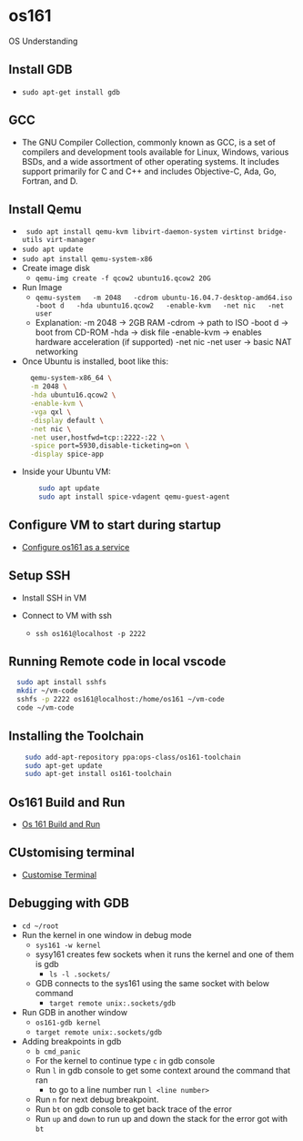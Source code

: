 # os161
OS Understanding

## Install GDB
- `sudo apt-get install gdb`

## GCC
- The GNU Compiler Collection, commonly known as GCC, is a set of compilers and development tools available for Linux, Windows, various BSDs, and a wide assortment of other operating systems. It includes support primarily for C and C++ and includes Objective-C, Ada, Go, Fortran, and D.


## Install Qemu
- ` sudo apt install qemu-kvm libvirt-daemon-system virtinst bridge-utils virt-manager`
- `sudo apt update`
- `sudo apt install qemu-system-x86`
- Create image disk
  - `qemu-img create -f qcow2 ubuntu16.qcow2 20G`
- Run Image
  - `qemu-system   -m 2048   -cdrom ubuntu-16.04.7-desktop-amd64.iso   -boot d   -hda ubuntu16.qcow2   -enable-kvm   -net nic   -net user`
  -  Explanation:
    -m 2048 → 2GB RAM
    -cdrom → path to ISO
    -boot d → boot from CD-ROM
    -hda → disk file
    -enable-kvm → enables hardware acceleration (if supported)
    -net nic -net user → basic NAT networking
- Once Ubuntu is installed, boot like this:
  ```bash
    qemu-system-x86_64 \
    -m 2048 \
    -hda ubuntu16.qcow2 \
    -enable-kvm \
    -vga qxl \
    -display default \
    -net nic \
    -net user,hostfwd=tcp::2222-:22 \
    -spice port=5930,disable-ticketing=on \
    -display spice-app
  ```
- Inside your Ubuntu VM:
  ```bash
      sudo apt update
      sudo apt install spice-vdagent qemu-guest-agent
  ```

## Configure VM to start during startup
- [Configure os161 as a service](docs/configuring_os161_vm_as_service.md)

## Setup SSH
- Install SSH in VM

- Connect to VM with ssh
  - `ssh os161@localhost -p 2222`

## Running Remote code in local vscode
```bash
  sudo apt install sshfs
  mkdir ~/vm-code
  sshfs -p 2222 os161@localhost:/home/os161 ~/vm-code
  code ~/vm-code
```


## Installing the Toolchain

```bash
    sudo add-apt-repository ppa:ops-class/os161-toolchain
    sudo apt-get update
    sudo apt-get install os161-toolchain
```

## Os161 Build and Run
- [Os 161 Build and Run](docs/running_building_os161.md)

## CUstomising terminal
- [Customise Terminal](docs/customising_terminal_theme.md)

## Debugging with GDB
- `cd ~/root`
- Run the kernel in one window in debug mode
  - `sys161 -w kernel`
  - sysy161 creates few sockets when it runs the kernel and one of them is gdb
    - `ls -l .sockets/`
  - GDB connects to the sys161 using the same socket with below command
    - `target remote unix:.sockets/gdb`
- Run GDB in another window
  - `os161-gdb kernel`
  - `target remote unix:.sockets/gdb`
- Adding breakpoints in gdb
  - `b cmd_panic`
  - For the kernel to continue type `c` in gdb console
  - Run `l` in gdb console to get some context around the command that ran
    - to go to a line number run `l <line number>`
  - Run `n` for next debug breakpoint.
  - Run `bt` on gdb console to get back trace of the error
  - Run `up` and `down` to run up and down the stack for the error got with `bt`
  
